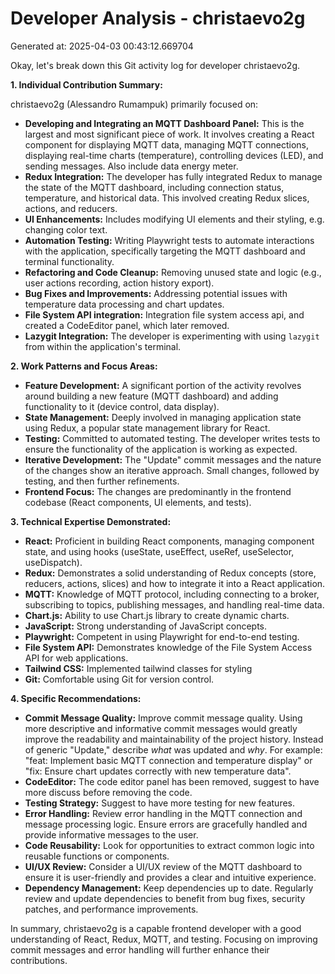 # Developer Analysis - christaevo2g
Generated at: 2025-04-03 00:43:12.669704

Okay, let's break down this Git activity log for developer christaevo2g.

**1. Individual Contribution Summary:**

christaevo2g (Alessandro Rumampuk) primarily focused on:

*   **Developing and Integrating an MQTT Dashboard Panel:** This is the largest and most significant piece of work.  It involves creating a React component for displaying MQTT data, managing MQTT connections, displaying real-time charts (temperature), controlling devices (LED), and sending messages. Also include data energy meter.
*   **Redux Integration:** The developer has fully integrated Redux to manage the state of the MQTT dashboard, including connection status, temperature, and historical data. This involved creating Redux slices, actions, and reducers.
*   **UI Enhancements:** Includes modifying UI elements and their styling, e.g. changing color text.
*   **Automation Testing:**  Writing Playwright tests to automate interactions with the application, specifically targeting the MQTT dashboard and terminal functionality.
*   **Refactoring and Code Cleanup:** Removing unused state and logic (e.g., user actions recording, action history export).
*   **Bug Fixes and Improvements:** Addressing potential issues with temperature data processing and chart updates.
*   **File System API integration:** Integration file system access api, and created a CodeEditor panel, which later removed.
*   **Lazygit Integration:** The developer is experimenting with using `lazygit` from within the application's terminal.

**2. Work Patterns and Focus Areas:**

*   **Feature Development:** A significant portion of the activity revolves around building a new feature (MQTT dashboard) and adding functionality to it (device control, data display).
*   **State Management:** Deeply involved in managing application state using Redux, a popular state management library for React.
*   **Testing:** Committed to automated testing.  The developer writes tests to ensure the functionality of the application is working as expected.
*   **Iterative Development:**  The "Update" commit messages and the nature of the changes show an iterative approach.  Small changes, followed by testing, and then further refinements.
*   **Frontend Focus:** The changes are predominantly in the frontend codebase (React components, UI elements, and tests).

**3. Technical Expertise Demonstrated:**

*   **React:**  Proficient in building React components, managing component state, and using hooks (useState, useEffect, useRef, useSelector, useDispatch).
*   **Redux:** Demonstrates a solid understanding of Redux concepts (store, reducers, actions, slices) and how to integrate it into a React application.
*   **MQTT:**  Knowledge of MQTT protocol, including connecting to a broker, subscribing to topics, publishing messages, and handling real-time data.
*   **Chart.js:**  Ability to use Chart.js library to create dynamic charts.
*   **JavaScript:** Strong understanding of JavaScript concepts.
*   **Playwright:** Competent in using Playwright for end-to-end testing.
*   **File System API:** Demonstrates knowledge of the File System Access API for web applications.
*   **Tailwind CSS:** Implemented tailwind classes for styling
*   **Git:** Comfortable using Git for version control.

**4. Specific Recommendations:**

*   **Commit Message Quality:**  Improve commit message quality.  Using more descriptive and informative commit messages would greatly improve the readability and maintainability of the project history.  Instead of generic "Update," describe *what* was updated and *why*. For example: "feat: Implement basic MQTT connection and temperature display" or "fix: Ensure chart updates correctly with new temperature data".
*   **CodeEditor:** The code editor panel has been removed, suggest to have more discuss before removing the code.
*   **Testing Strategy:** Suggest to have more testing for new features.
*   **Error Handling:**  Review error handling in the MQTT connection and message processing logic. Ensure errors are gracefully handled and provide informative messages to the user.
*   **Code Reusability:** Look for opportunities to extract common logic into reusable functions or components.
*   **UI/UX Review:** Consider a UI/UX review of the MQTT dashboard to ensure it is user-friendly and provides a clear and intuitive experience.
*   **Dependency Management:** Keep dependencies up to date.  Regularly review and update dependencies to benefit from bug fixes, security patches, and performance improvements.

In summary, christaevo2g is a capable frontend developer with a good understanding of React, Redux, MQTT, and testing. Focusing on improving commit messages and error handling will further enhance their contributions.
